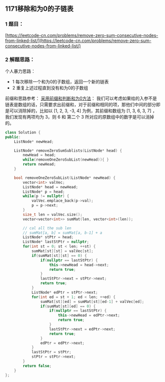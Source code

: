 ## 1171移除和为0的子链表

### 1 题目：
[https://leetcode-cn.com/problems/remove-zero-sum-consecutive-nodes-from-linked-list/](https://leetcode-cn.com/problems/remove-zero-sum-consecutive-nodes-from-linked-list/)

### 2 解题思路：
个人暴力思路：
- 1 每次移除一个和为0的子数组，返回一个新的链表
- 2 重复上述过程直到没有和为0的子数组

前缀和思路参考：
[采用前缀和判断和为0方法](https://leetcode-cn.com/problems/remove-zero-sum-consecutive-nodes-from-linked-list/solution/c-jian-ji-dai-si-lu-by-philhsu/)：
我们可以考虑如果给的入参不是链表是数组的话，只需要求出前缀和，对于前缀和相同的项，那他们中间的部分即是可以消除掉的，比如以 [1, 2, 3, -3, 4] 为例，其前缀和数组为 [1, 3, 6, 3, 7] ，我们发现有两项均为 3，则 6 和 第二个 3 所对应的原数组中的数字是可以消掉的。

```cpp
class Solution {
public:
    ListNode* newHead;

    ListNode* removeZeroSumSublists(ListNode* head) {
        newHead = head;
        while(removeOneZeroSubList(newHead)){ }
        return newHead;
    }

    bool removeOneZeroSubList(ListNode* newHead) {
        vector<int> valVec;
        ListNode* head = newHead;
        ListNode* p = head;
        while(p != nullptr) {
            valVec.emplace_back(p->val);
            p = p->next;
        }
        size_t len = valVec.size();
        vector<vector<int>> sumMat(len, vector<int>(len));

        // cal all the sub len
        // sumMat[a, b] = sumMat[a, b-1] + a
        ListNode* stPtr = head;
        ListNode* lastStPtr = nullptr;
        for(int st = 0; st < len; ++st) {
            sumMat[st][st] = valVec[st];
            if(sumMat[st][st] == 0) {
                if(nullptr == lastStPtr) {
                    this->newHead = head->next;
                    return true;
                }
                lastStPtr->next = stPtr->next;
                return true;
            }
            ListNode* edPtr = stPtr->next;
            for(int ed = st + 1; ed < len; ++ed) {
                sumMat[st][ed] = sumMat[st][ed-1] + valVec[ed];
                if(sumMat[st][ed] == 0) {
                    if(nullptr == lastStPtr) {
                        this->newHead = edPtr->next;
                        return true;
                    }
                    lastStPtr->next = edPtr->next;
                    return true;
                }
                edPtr = edPtr->next;
            }
            lastStPtr = stPtr;
            stPtr = stPtr->next;
        }
        return false;
    }
};
```
